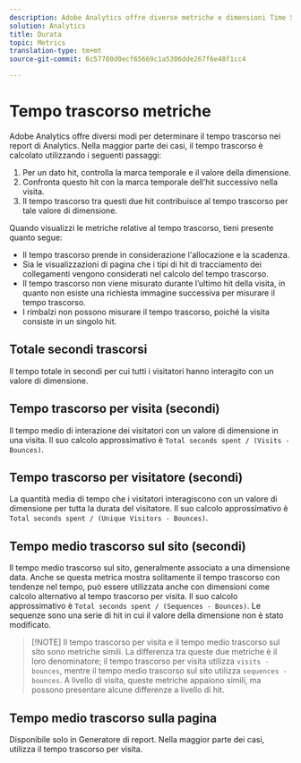 ```yaml
---
description: Adobe Analytics offre diverse metriche e dimensioni Time Spent. Scopri cosa sono e come vengono calcolati.
solution: Analytics
title: Durata
topic: Metrics
translation-type: tm+mt
source-git-commit: 6c57780d0ecf65669c1a5306dde267f6e48f1cc4

---
```



# Tempo trascorso metriche

Adobe Analytics offre diversi modi per determinare il tempo trascorso nei report di Analytics. Nella maggior parte dei casi, il tempo trascorso è calcolato utilizzando i seguenti passaggi:

1. Per un dato hit, controlla la marca temporale e il valore della dimensione.
1. Confronta questo hit con la marca temporale dell’hit successivo nella visita.
1. Il tempo trascorso tra questi due hit contribuisce al tempo trascorso per tale valore di dimensione.

Quando visualizzi le metriche relative al tempo trascorso, tieni presente quanto segue:

* Il tempo trascorso prende in considerazione l'allocazione e la scadenza.
* Sia le visualizzazioni di pagina che i tipi di hit di tracciamento dei collegamenti vengono considerati nel calcolo del tempo trascorso.
* Il tempo trascorso non viene misurato durante l’ultimo hit della visita, in quanto non esiste una richiesta immagine successiva per misurare il tempo trascorso.
* I rimbalzi non possono misurare il tempo trascorso, poiché la visita consiste in un singolo hit.

## Totale secondi trascorsi

Il tempo totale in secondi per cui tutti i visitatori hanno interagito con un valore di dimensione.

## Tempo trascorso per visita (secondi)

Il tempo medio di interazione dei visitatori con un valore di dimensione in una visita. Il suo calcolo approssimativo è `Total seconds spent / (Visits - Bounces)`.

## Tempo trascorso per visitatore (secondi)

La quantità media di tempo che i visitatori interagiscono con un valore di dimensione per tutta la durata del visitatore. Il suo calcolo approssimativo è `Total seconds spent / (Unique Visitors - Bounces)`.

## Tempo medio trascorso sul sito (secondi)

Il tempo medio trascorso sul sito, generalmente associato a una dimensione data. Anche se questa metrica mostra solitamente il tempo trascorso con tendenze nel tempo, può essere utilizzata anche con dimensioni come calcolo alternativo al tempo trascorso per visita. Il suo calcolo approssimativo è `Total seconds spent / (Sequences - Bounces)`. Le sequenze sono una serie di hit in cui il valore della dimensione non è stato modificato.

> [!NOTE] Il tempo trascorso per visita e il tempo medio trascorso sul sito sono metriche simili. La differenza tra queste due metriche è il loro denominatore; il tempo trascorso per visita utilizza `visits - bounces`, mentre il tempo medio trascorso sul sito utilizza `sequences - bounces`. A livello di visita, queste metriche appaiono simili, ma possono presentare alcune differenze a livello di hit.

## Tempo medio trascorso sulla pagina

Disponibile solo in Generatore di report. Nella maggior parte dei casi, utilizza il tempo trascorso per visita.
